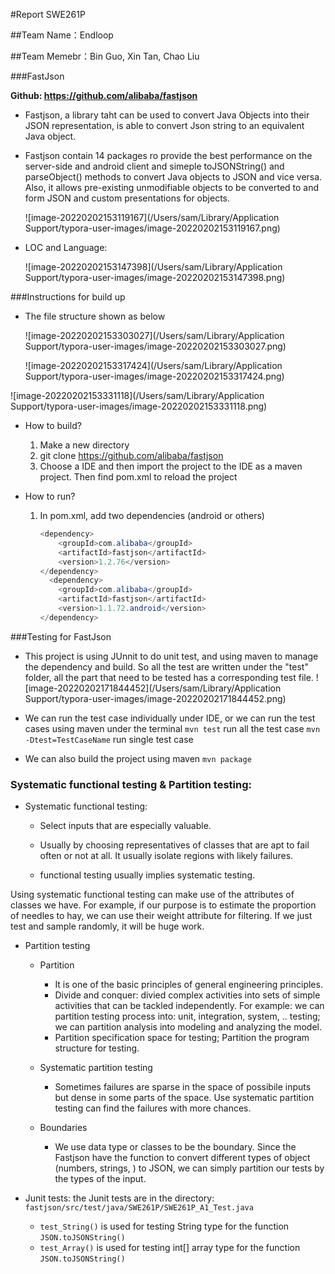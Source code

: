 #Report SWE261P

##Team Name：Endloop

##Team Memebr：Bin Guo, Xin Tan, Chao Liu

###FastJson

**Github: https://github.com/alibaba/fastjson**

+ Fastjson, a library taht can be used to convert Java Objects into their JSON representation, is able to convert Json string to an equivalent Java object. 

+ Fastjson contain 14 packages ro provide the best performance on the server-side and android client and simeple toJSONString() and parseObject() methods to convert Java objects to JSON and vice versa. Also, it allows pre-existing unmodifiable objects to be converted to and form JSON and custom presentations for objects. 

  ![image-20220202153119167](/Users/sam/Library/Application Support/typora-user-images/image-20220202153119167.png)

+ LOC and Language:

  ![image-20220202153147398](/Users/sam/Library/Application Support/typora-user-images/image-20220202153147398.png)

  

###Instructions for build up

+ The file structure shown as below

  ![image-20220202153303027](/Users/sam/Library/Application Support/typora-user-images/image-20220202153303027.png)

  ![image-20220202153317424](/Users/sam/Library/Application Support/typora-user-images/image-20220202153317424.png)

![image-20220202153331118](/Users/sam/Library/Application Support/typora-user-images/image-20220202153331118.png)

+ How to build?

  1. Make a new directory
  2. git clone https://github.com/alibaba/fastjson
  3. Choose a IDE and then import the project to the IDE as a maven project. Then find pom.xml to reload the project

+ How to run?

  1. In pom.xml, add two dependencies (android or others)

     ```java
     <dependency>
         <groupId>com.alibaba</groupId>
         <artifactId>fastjson</artifactId>
         <version>1.2.76</version>
     </dependency>
       <dependency>
         <groupId>com.alibaba</groupId>
         <artifactId>fastjson</artifactId>
         <version>1.1.72.android</version>
     </dependency>
     ```
     

###Testing for FastJson

- This project is using JUnnit to do unit test, and using maven to manage the dependency and build. So all the test are written under the "test" folder, all the part that need to be tested has a corresponding test file.
![image-20220202171844452](/Users/sam/Library/Application Support/typora-user-images/image-20220202171844452.png)
- We can run the test case individually under IDE, or we can run the test cases using maven under the terminal
   ```mvn test```   run all the test case
  ```mvn -Dtest=TestCaseName```  run single test case

- We can also build the project using maven
    ```mvn package```    

### Systematic functional testing & Partition testing:

+ Systematic functional testing:

  + Select inputs that are especially valuable.

  + Usually by choosing representatives of classes that are apt to fail often or not at all. It usually isolate regions with likely failures.

  + functional testing usually implies systematic testing.

Using systematic functional testing can make use of the attributes of classes we have. For example, if our purpose is to estimate the proportion of needles to hay, we can use their weight attribute for filtering. If we just test and sample randomly, it will be huge work.

+ Partition testing

  + Partition
    + It is one of the basic principles of general engineering principles.
    + Divide and conquer: divied complex activities into sets of simple activities that can be tackled independently. For example: we can partition testing process into: unit, integration, system, .. testing; we can partition analysis into modeling and analyzing the model.
    + Partition specification space for testing; Partition the program structure for testing.

  + Systematic partition testing
    + Sometimes failures are sparse in the space of possibile inputs but dense in some parts of the space. Use systematic partition testing can find the failures with more chances.

  + Boundaries
    + We use data type or classes to be the boundary. Since the Fastjson have the function to convert different types of object (numbers, strings, ) to JSON, we can simply partition our tests by the types of the input.
+ Junit tests: the Junit tests are in the directory: ```fastjson/src/test/java/SWE261P/SWE261P_A1_Test.java```
  + ```test_String()```  is used for testing String type for the function ```JSON.toJSONString()```
  + ```test_Array()```  is used for testing int[] array type for the function ```JSON.toJSONString()```